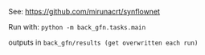 See: https://github.com/mirunacrt/synflownet

Run with: `python -m back_gfn.tasks.main`

outputs in `back_gfn/results (get overwritten each run)`